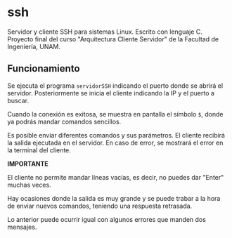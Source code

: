 # ssh
Servidor y cliente SSH para sistemas Linux. Escrito con lenguaje C.
Proyecto final del curso "Arquitectura Cliente Servidor" de la Facultad de Ingeniería, UNAM.

## Funcionamiento

Se ejecuta el programa `servidorSSH` indicando el puerto donde se abrirá el servidor. Posteriormente se inicia el cliente indicando la IP y el puerto a buscar.

Cuando la conexión es exitosa, se muestra en pantalla el símbolo `$`, donde ya podrás mandar comandos sencillos.

Es posible enviar diferentes comandos y sus parámetros. El cliente recibirá la salida ejecutada en el servidor. En caso de error, se mostrará el error en la terminal del cliente.

**IMPORTANTE**

El cliente no permite mandar líneas vacías, es decir, no puedes dar "Enter" muchas veces.

Hay ocasiones donde la salida es muy grande y se puede trabar a la hora de enviar nuevos comandos, teniendo una respuesta retrasada.

Lo anterior puede ocurrir igual con algunos errores que manden dos mensajes.
